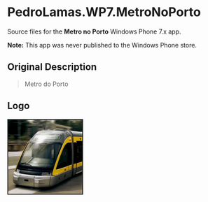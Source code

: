 # PedroLamas.WP7.MetroNoPorto

Source files for the **Metro no Porto** Windows Phone 7.x app.

**Note:** This app was never published to the Windows Phone store.

## Original Description

> Metro do Porto

## Logo

![Background.png](assets/Background.png)
